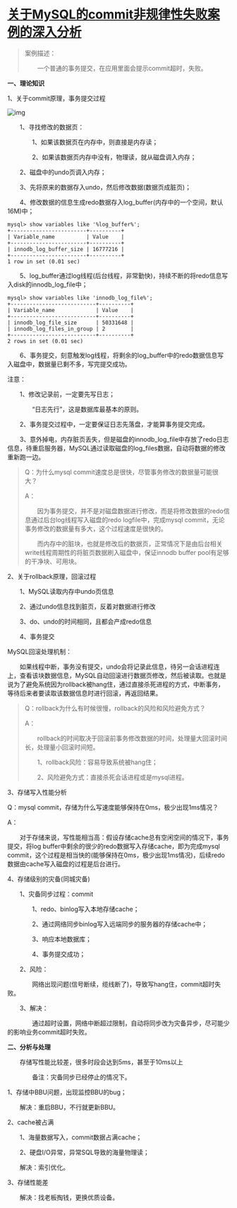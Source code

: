 # [关于MySQL的commit非规律性失败案例的深入分析](https://www.cnblogs.com/geaozhang/p/7172034.html)

> 案例描述：
>
> 　　一个普通的事务提交，在应用里面会提示commit超时，失败。

**一、理论知识**

1、关于commit原理，事务提交过程

![img](https://images2015.cnblogs.com/blog/1113510/201707/1113510-20170714191356618-1657895865.jpg)

　　1、寻找修改的数据页：

　　　　1、如果该数据页在内存中，则直接是内存读；

　　　　2、如果该数据页内存中没有，物理读，就从磁盘调入内存；

　　2、磁盘中的undo页调入内存；

　　3、先将原来的数据存入undo，然后修改数据(数据页成脏页)；

　　4、修改数据的信息生成redo数据存入log_buffer(内存中的一个空间，默认16M)中；

```
mysql> show variables like '%log_buffer%';
+------------------------+----------+
| Variable_name          | Value    |
+------------------------+----------+
| innodb_log_buffer_size | 16777216 |
+------------------------+----------+
1 row in set (0.01 sec)
```

　　5、log_buffer通过log线程(后台线程，非常勤快)，持续不断的将redo信息写入disk的innodb_log_file中；

```
mysql> show variables like 'innodb_log_file%';
+---------------------------+----------+
| Variable_name             | Value    |
+---------------------------+----------+
| innodb_log_file_size      | 50331648 |
| innodb_log_files_in_group | 2        |
+---------------------------+----------+
2 rows in set (0.01 sec)
```

　　6、事务提交，刻意触发log线程，将剩余的log_buffer中的redo数据信息写入磁盘中，数据量已剩不多，写完提交成功。

注意：

　　1、修改记录前，一定要先写日志；

　　　　“日志先行”，这是数据库最基本的原则。

　　2、事务提交过程中，一定要保证日志先落盘，才能算事务提交完成。

　　3、意外掉电，内存脏页丢失，但是磁盘的innodb_log_file中存放了redo日志信息，待重启服务器，MySQL通过读取磁盘的log_files数据，自动将数据的修改重新跑一边。

> Q：为什么mysql commit速度总是很快，尽管事务修改的数据量可能很大？
>
> A：
>
> 　　因为事务提交，并不是对磁盘数据进行修改，而是将修改数据的redo信息通过后台log线程写入磁盘的redo logfile中，完成mysql commit，无论事务修改的数据量有多大，这个过程速度是很快的。
>
> 　　而内存中的脏块，也就是修改后的数据页，正常情况下是由后台相关write线程周期性的将脏页数据刷入磁盘中，保证innodb buffer pool有足够的干净块、可用块。

2、关于rollback原理，回滚过程

　　1、MySQL读取内存中undo页信息

　　2、通过undo信息找到脏页，反着对数据进行修改

　　3、do、undo的时间相同，且都会产成redo信息

　　4、事务提交

MySQL回滚处理机制：

　　如果线程中断，事务没有提交，undo会将记录此信息，待另一会话进程连上，查看该块数据信息，MySQL自动回滚进行数据页修改，然后被读取。也就是说为了避免系统因为rollback被hang住，通过直接杀死进程的方式，中断事务，等待后来者要读取该数据信息时进行回滚，再返回结果。

> Q：rollback为什么有时候很慢，rollback的风险和风险避免方式？
>
> A：
>
> 　　rollback的时间取决于回滚前事务修改数据的时间，处理量大回滚时间长，处理量小回滚时间短。
>
> 　　1、rollback风险：容易导致系统被hang住；
>
> 　　2、风险避免方式：直接杀死会话进程或是mysql进程。

3、存储写入性能分析

Q：mysql commit，存储为什么写速度能够保持在0ms，极少出现1ms情况？

A：

　　对于存储来说，写性能相当高：假设存储cache总有空闲空间的情况下，事务提交，将log buffer中剩余的很少的redo数据写入存储cache，即为完成mysql commit，这个过程是相当快的(能够保持在0ms，极少出现1ms情况)，后续redo数据由cache写入磁盘的过程是后台进行。

4、存储级别的灾备(同城灾备)

　　1、灾备同步过程：commit

　　　　1、redo、binlog写入本地存储cache；

　　　　2、通过网络同步binlog写入远端同步的服务器的存储cache中；

　　　　3、响应本地数据库；

　　　　4、事务提交成功；

　　2、风险：

　　　　网络出现问题(信号断续，缆线断了)，导致写hang住，commit超时失败。

　　3、解决：

　　　　通过超时设置，网络中断超过限制，自动将同步改为灾备异步，尽可能少的影响业务commit超时失败。

 

**二、分析与处理**

　　存储写性能比较差，很多时段会达到5ms，甚至于10ms以上

　　　　备注：灾备同步已经停止的情况下。

1、存储中BBU问题，出现监控BBU的bug；

　　解决：重启BBU，不行就更新BBU。

2、cache被占满

　　1、海量数据写入，commit数据占满cache；

　　2、硬盘I/O异常，异常SQL导致的海量物理读；

　　解决：索引优化。

3、存储性能差

　　解决：找老板掏钱，更换优质设备。